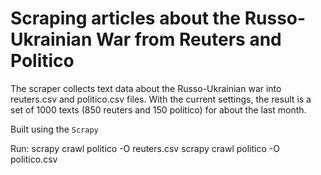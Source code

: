 # Scraping articles about the Russo-Ukrainian War from Reuters and Politico

The scraper collects text data about the Russo-Ukrainian war into reuters.csv and politico.csv files. With the current settings, the result is a set of 1000 texts (850 reuters and 150 politico) for about the last month.

Built using the `Scrapy`

Run:
scrapy crawl politico -O reuters.csv
scrapy crawl politico -O politico.csv
